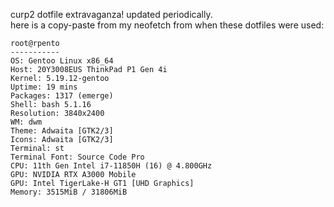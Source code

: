 curp2 dotfile extravaganza! updated periodically.  
here is a copy-paste from my neofetch from when these dotfiles were used:

```
root@rpento 
----------- 
OS: Gentoo Linux x86_64 
Host: 20Y3008EUS ThinkPad P1 Gen 4i 
Kernel: 5.19.12-gentoo 
Uptime: 19 mins 
Packages: 1317 (emerge) 
Shell: bash 5.1.16 
Resolution: 3840x2400 
WM: dwm 
Theme: Adwaita [GTK2/3] 
Icons: Adwaita [GTK2/3] 
Terminal: st 
Terminal Font: Source Code Pro 
CPU: 11th Gen Intel i7-11850H (16) @ 4.800GHz 
GPU: NVIDIA RTX A3000 Mobile 
GPU: Intel TigerLake-H GT1 [UHD Graphics] 
Memory: 3515MiB / 31806MiB 

```
